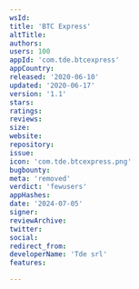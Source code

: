 ```yaml
---
wsId: 
title: 'BTC Express'
altTitle: 
authors: 
users: 100
appId: 'com.tde.btcexpress'
appCountry: 
released: '2020-06-10'
updated: '2020-06-17'
version: '1.1'
stars: 
ratings: 
reviews: 
size: 
website: 
repository: 
issue: 
icon: 'com.tde.btcexpress.png'
bugbounty: 
meta: 'removed'
verdict: 'fewusers'
appHashes: 
date: '2024-07-05'
signer: 
reviewArchive: 
twitter: 
social: 
redirect_from: 
developerName: 'Tde srl'
features: 

---
```


